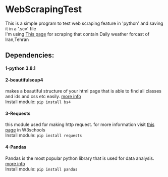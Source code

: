 # WebScrapingTest
This is a simple program to test web scraping feature in 'python' and saving it in a '.scv' file  
I'm using [This page](https://www.accuweather.com/en/ir/tehran/210841/daily-weather-forecast/210841) for scraping that contain Daily weather forcast of Iran,Tehran

## Dependencies:
#### 1-python 3.8.1

#### 2-beautifulsoup4
makes a beautiful structure of  your html page that is able to find all classes and ids and css etc easily. [more info](https://www.crummy.com/software/BeautifulSoup/bs4/doc/)   
Install module: ```pip install bs4```

#### 3-Requests
this module used for making http request. for more information visit [this page](https://www.w3schools.com/python/module_requests.asp) in W3schools       
Install module: ```pip install requests```


#### 4-Pandas
Pandas is the most popular python library that is used for data analysis. [more info](https://www.geeksforgeeks.org/python-data-analysis-using-pandas/)  
Install module: ```pip install pandas```
